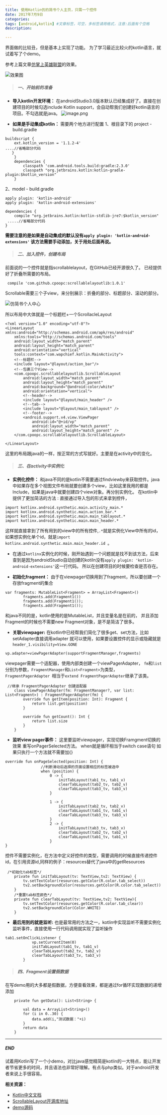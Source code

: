 ```yaml
---
title: 使用Kotlin仿的简书个人主页，只需一个控件
date: 2017年7月9日
categories: 
tags: [android,kotlin] #文章标签，可空，多标签请用格式，注意:后面有个空格
description: 

---
```


界面做的比较丑，但是基本上实现了功能。
为了学习最近比较火的kotlin语言，就试着写了个demo。

参考上篇文章[仿掌上英雄联盟](http://www.jianshu.com/p/5dc19d15c096)的效果。

<!-- more -->

![效果图](http://upload-images.jianshu.io/upload_images/2858691-238af768dfccc201.png?imageMogr2/auto-orient/strip%7CimageView2/2/w/1240)




> ##### 一、开始前的准备

* __导入kotlin开发环境：__
 在androidStudio3.0版本默认已经集成好了。直接在创建项目的时候勾选include Kotlin support，会自动帮我们创建好kotlin语言的项目。不勾选就是java。
![image.png](http://upload-images.jianshu.io/upload_images/2858691-aa562024569678e9.png?imageMogr2/auto-orient/strip%7CimageView2/2/w/1240)

* __如果是手动集成kotlin：__
需要两个地方进行配置
1、根目录下的  project - build.gradle
```
buildscript {
    ext.kotlin_version = '1.1.2-4'
....//省略部分代码
   }
    }
    dependencies {
        classpath 'com.android.tools.build:gradle:2.3.0'
        classpath "org.jetbrains.kotlin:kotlin-gradle-plugin:$kotlin_version"
    }
```
2、model - build.gradle
```
apply plugin: 'kotlin-android'
apply plugin: 'kotlin-android-extensions'
```
```
dependencies {
    compile "org.jetbrains.kotlin:kotlin-stdlib-jre7:$kotlin_version"
 .....//省略部分代码
}
```

__需要注意的是如果是自动集成的默认没有``apply plugin: 'kotlin-android-extensions'``
该方法需要手动添加，关于用处后面再说。__

> ##### 二、加入控件，创建布局

前面说的一个控件就是指scrollablelayout，在GitHub已经开源很久了。
已经提供好了折叠所需要的布局。

```
 compile 'com.github.cpoopc:scrollablelayoutlib:1.0.1'
```
Scrollable需要三个子view，来分别展示：折叠的部分、标题部分、滚动的部分。

![仿简书个人中心](http://upload-images.jianshu.io/upload_images/2858691-7db3dbdd40ea5089.png?imageMogr2/auto-orient/strip%7CimageView2/2/w/480)

所以布局中大体就是一个标题栏+一个ScrollacleLayout

```
<?xml version="1.0" encoding="utf-8"?>
<LinearLayout xmlns:android="http://schemas.android.com/apk/res/android"
    xmlns:tools="http://schemas.android.com/tools"
    android:layout_width="match_parent"
    android:layout_height="match_parent"
    android:orientation="vertical"
    tools:context="com.wapchief.kotlin.MainActivity">
    <!--标题栏-->
    <include layout="@layout/action_bar"/>
    <!--包裹三个View-->
    <com.cpoopc.scrollablelayoutlib.ScrollableLayout
        android:layout_width="match_parent"
        android:layout_height="match_parent"
        android:background="@android:color/white"
        android:orientation="vertical">
        <!--header-->
        <include layout="@layout/main_header" />
        <!--tab-->
        <include layout="@layout/main_tablayout" />
        <!--footer-->
        <android.support.v4.view.ViewPager
            android:id="@+id/vp"
            android:layout_width="match_parent"
            android:layout_height="match_parent" />
    </com.cpoopc.scrollablelayoutlib.ScrollableLayout>

</LinearLayout>

```

这里的布局跟java的一样，按正常的方式写就好。主要是在activity中的变化。

> ##### 三、在activity中实例化

* __实例化控件：__
和java不同的是kotlin不需要通过findviewby来获取控件。java中如果存在多个视图文件布局就要创建多个view，比如这里我用的都是lnclude，如果是java中就要创建四个view对象。再分别实例化。
在kotlin中提供了更加简洁的方法  : 直接通过导入包的形式来拿到控件，
```
import kotlinx.android.synthetic.main.activity_main.*
import kotlinx.android.synthetic.main.action_bar.*
import kotlinx.android.synthetic.main.main_tablayout.*
import kotlinx.android.synthetic.main.main_header.*
```
这样就直接拿到了所有用到的view中的所有控件,``.*``就是实例化View中所有的id，
如果想实例化单个id，就是``import kotlinx.android.synthetic.main.main_header.id ``。
 * 在通过``kotlinx``实例化的时候，刚开始遇到一个问题就是找不到该方法，后来查到是因为androidStudio自动创建的kotiln没有``apply plugin: 'kotlin-android-extensions'``这一行代码。
所以在创建项目的时候要检查是否存在。

* __初始化fragment：__
由于在viewpager切换用到了fragment，所以要创建一个存放fragment的集合
```
var fragments: MutableList<Fragment> = ArrayList<Fragment>()
        fragments.add(Fragment1())
        fragments.add(Fragment1());
        fragments.add(Fragment1());
```
和java不同的是，kotlin使用的是MutableList，并且变量名是在前的，
并且添加Fragment的时候也不需要new Fragment对象，是不是简洁了很多。

* __关联viewpager:__
在kotlin中已经帮我们简化了很多get、set方法，比如setAdapter直接调用adapter 就可以使用，如果要设置控件的显示或隐藏就是``header_1.visibility=View.GONE``
```
vp.adapter=viewPagerAdapter(supportFragmentManager,fragments)
```
viewpager需要一个适配器，使用内部类创建一个viewPagerAdapter，
``fm``和``list``分别为参数，``FragmentManager``和``List<Fragment>``为类型，
``FragmentPagerAdapter ``相当于``extend FragmentPagerAdapter``继承了该类。
```
 //继承 FragmentPagerAdapter 创建适配器
    class viewPagerAdapter(fm: FragmentManager?, var list: List<Fragment>) : FragmentPagerAdapter(fm) {
        override fun getItem(position: Int): Fragment {
            return list.get(position)
        }

        override fun getCount(): Int {
            return list.size
        }
    }
```

* __监听view pager事件：__
这里要监听viewpager，实现切换Framgment切换的效果
重写onPagerSelected方法。
when就是循环相当于switch case语句
如果只执行一个方法就不需要加{}
```
override fun onPageSelected(position: Int) {
                //判断滑动后选择的页面设置相应的标签被选中
                when (position) {
                    0 -> {
                        initTabLayout(tab1_tv, tab1_v)
                        clearTabLayout(tab2_tv, tab2_v)
                        clearTabLayout(tab3_tv, tab3_v)
                    }
               
                    1 -> {
                        initTabLayout(tab2_tv, tab2_v)
                        clearTabLayout(tab1_tv, tab1_v)
                        clearTabLayout(tab3_tv, tab3_v)
                    }
                    2 -> {
                        initTabLayout(tab3_tv, tab3_v)
                        clearTabLayout(tab2_tv, tab2_v)
                        clearTabLayout(tab1_tv, tab1_v)
                    }
}
```
控件不需要实例化，在方法中定义好控件的类型，需要调用的时候直接传递控件id，在引用资源id,同样的例子：resources替代了java中的getResources
```
 /*初始化tab标签*/
    private fun initTabLayout(tv: TextView,tv2: TextView) {
        tv.setTextColor(resources.getColor(R.color.tab_select))
        tv2.setBackgroundColor(resources.getColor(R.color.tab_select))
    }
    /*重置tab标签颜色*/
    private fun clearTabLayout(tv: TextView,tv2: TextView){
        tv.setTextColor(resources.getColor(R.color.tab_clear))
        tv2.setBackgroundColor(Color.WHITE)
    }
```

* __最后用到的就是监听:__
也是最常用的方法之一，kotlin中实现监听不需要实例化监听事件，直接使用一行代码调用就实现了监听操作
```
tab1.setOnClickListener {
            vp.setCurrentItem(0)
            initTabLayout(tab1_tv, tab1_v)
            clearTabLayout(tab2_tv, tab2_v)
            clearTabLayout(tab3_tv, tab3_v)
        }
```

> ##### 四、Fragment设置假数据

在写demo用的大多都是假数据，方便查看效果，都是通过for循环实现数据的递增添加

```
    private fun getData(): List<String> {

        val data = ArrayList<String>()
        for (i in 0..30) {
            data.add(i,"测试数据："+i)
        }
        return data
    }
```

----
##### END
试着用Kotlin写了一个小demo，对比java感觉精简是kotlin的一大特点，能让开发者节省更多的时间，并且语法也非常好理解。有点与php类似。对于android开发者来说上手很容易。

__相关资源：__
- [Kotlin中文文档](https://huanglizhuo.gitbooks.io/kotlin-in-chinese/content/GettingStarted/index.html)
- [ScrollableLayout开源库地址](https://github.com/cpoopc/ScrollableLayout)
- [demo源码](https://github.com/wapchief/kotlin)